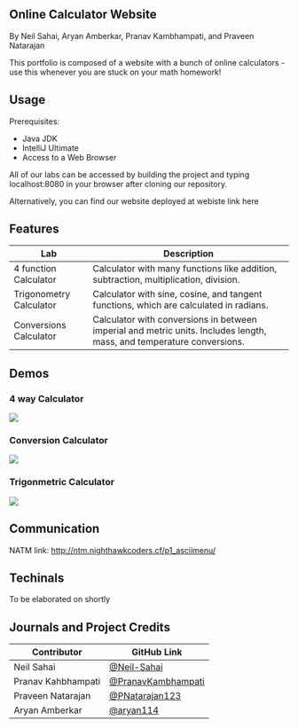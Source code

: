 ## Online Calculator Website

By Neil Sahai, Aryan Amberkar, Pranav Kambhampati, and Praveen Natarajan

This portfolio is composed of a website with a bunch of online calculators - use this whenever you are stuck on your math homework!

## Usage
Prerequisites:

- Java JDK
- IntelliJ Ultimate
- Access to a Web Browser

All of our labs can be accessed by building the project and typing localhost:8080 in your browser after cloning our repository.

Alternatively, you can find our website deployed at webiste link here

## Features

| Lab | Description |
| --- | --- |
| 4 function Calculator | Calculator with many functions like addition, subtraction, multiplication, division. 
| Trigonometry Calculator | Calculator with sine, cosine, and tangent functions, which are calculated in radians.
| Conversions Calculator | Calculator with conversions in between imperial and metric units. Includes length, mass, and temperature conversions.

## Demos

### 4 way Calculator
![](./calcgif.gif)

### Conversion Calculator
![](./storeandcalc.gif)

### Trigonmetric Calculator
![](./atm.gif)

## Communication
NATM link: http://ntm.nighthawkcoders.cf/p1_asciimenu/

## Techinals

To be elaborated on shortly

## Journals and Project Credits
Contributor | GitHub Link |
----------- | ----------- |
Neil Sahai | [@Neil-Sahai](https://github.com/Neil-Sahai)
Pranav Kahbhampati | [@PranavKambhampati](https://github.com/PranavKambhampati) 
Praveen Natarajan | [@PNatarajan123](https://github.com/PNatarajan123)
Aryan Amberkar | [@aryan114](https://github.com/aryan114)



